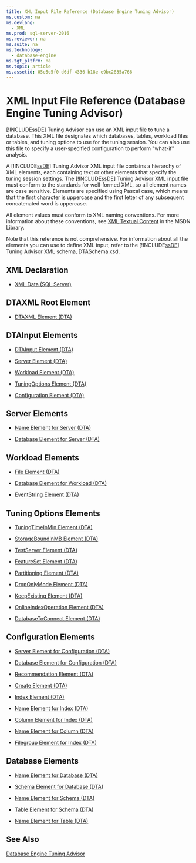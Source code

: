 ```yaml
---
title: XML Input File Reference (Database Engine Tuning Advisor)
ms.custom: na
ms.devlang: 
  - XML
ms.prod: sql-server-2016
ms.reviewer: na
ms.suite: na
ms.technology: 
  - database-engine
ms.tgt_pltfrm: na
ms.topic: article
ms.assetid: 05e5e5f0-d6df-4336-b18e-e9bc2835a766
---
```

# XML Input File Reference (Database Engine Tuning Advisor)
  [!INCLUDE[ssDE](../../Token\Other/ssDE_md.md)] Tuning Advisor can use an XML input file to tune a database. This XML file designates which databases, tables, workload files or tables, and tuning options to use for the tuning session. You can also use this file to specify a user\-specified configuration to perform "what\-if" analysis.  
  
 A [!INCLUDE[ssDE](../../Token\Other/ssDE_md.md)] Tuning Advisor XML input file contains a hierarchy of XML elements, each containing text or other elements that specify the tuning session settings. The [!INCLUDE[ssDE](../../Token\Other/ssDE_md.md)] Tuning Advisor XML input file must conform to the standards for well\-formed XML, so all element names are case sensitive. Elements are specified using Pascal case, which means that the first character is uppercase and the first letter of any subsequent concatenated word is uppercase.  
  
 All element values must conform to XML naming conventions. For more information about these conventions, see [XML Textual Content](http://go.microsoft.com/fwlink/?LinkId=7614) in the MSDN Library.  
  
 Note that this reference is not comprehensive. For information about all the elements you can use to define XML input, refer to the [!INCLUDE[ssDE](../../Token\Other/ssDE_md.md)] Tuning Advisor XML schema, DTASchema.xsd.  
  
## XML Declaration  
  
-   [XML Data &#40;SQL Server&#41;](../Topic/XML%20Data%20\(SQL%20Server\).md)  
  
## DTAXML Root Element  
  
-   [DTAXML Element &#40;DTA&#41;](../Topic/DTAXML%20Element%20\(DTA\).md)  
  
## DTAInput Elements  
  
-   [DTAInput Element &#40;DTA&#41;](../Topic/DTAInput%20Element%20\(DTA\).md)  
  
-   [Server Element &#40;DTA&#41;](../Topic/Server%20Element%20\(DTA\).md)  
  
-   [Workload Element &#40;DTA&#41;](../Topic/Workload%20Element%20\(DTA\).md)  
  
-   [TuningOptions Element &#40;DTA&#41;](../Topic/TuningOptions%20Element%20\(DTA\).md)  
  
-   [Configuration Element &#40;DTA&#41;](../Topic/Configuration%20Element%20\(DTA\).md)  
  
## Server Elements  
  
-   [Name Element for Server &#40;DTA&#41;](../Topic/Name%20Element%20for%20Server%20\(DTA\).md)  
  
-   [Database Element for Server &#40;DTA&#41;](../Topic/Database%20Element%20for%20Server%20\(DTA\).md)  
  
## Workload Elements  
  
-   [File Element &#40;DTA&#41;](../Topic/File%20Element%20\(DTA\).md)  
  
-   [Database Element for Workload &#40;DTA&#41;](../Topic/Database%20Element%20for%20Workload%20\(DTA\).md)  
  
-   [EventString Element &#40;DTA&#41;](../Topic/EventString%20Element%20\(DTA\).md)  
  
## Tuning Options Elements  
  
-   [TuningTimeInMin Element &#40;DTA&#41;](../Topic/TuningTimeInMin%20Element%20\(DTA\).md)  
  
-   [StorageBoundInMB Element &#40;DTA&#41;](../Topic/StorageBoundInMB%20Element%20\(DTA\).md)  
  
-   [TestServer Element &#40;DTA&#41;](../Topic/TestServer%20Element%20\(DTA\).md)  
  
-   [FeatureSet Element &#40;DTA&#41;](../Topic/FeatureSet%20Element%20\(DTA\).md)  
  
-   [Partitioning Element &#40;DTA&#41;](../Topic/Partitioning%20Element%20\(DTA\).md)  
  
-   [DropOnlyMode Element &#40;DTA&#41;](../Topic/DropOnlyMode%20Element%20\(DTA\).md)  
  
-   [KeepExisting Element &#40;DTA&#41;](../Topic/KeepExisting%20Element%20\(DTA\).md)  
  
-   [OnlineIndexOperation Element &#40;DTA&#41;](../Topic/OnlineIndexOperation%20Element%20\(DTA\).md)  
  
-   [DatabaseToConnect Element &#40;DTA&#41;](../Topic/DatabaseToConnect%20Element%20\(DTA\).md)  
  
## Configuration Elements  
  
-   [Server Element for Configuration &#40;DTA&#41;](../Topic/Server%20Element%20for%20Configuration%20\(DTA\).md)  
  
-   [Database Element for Configuration &#40;DTA&#41;](../Topic/Database%20Element%20for%20Configuration%20\(DTA\).md)  
  
-   [Recommendation Element &#40;DTA&#41;](../Topic/Recommendation%20Element%20\(DTA\).md)  
  
-   [Create Element &#40;DTA&#41;](../Topic/Create%20Element%20\(DTA\).md)  
  
-   [Index Element &#40;DTA&#41;](../Topic/Index%20Element%20\(DTA\).md)  
  
-   [Name Element for Index &#40;DTA&#41;](../Topic/Name%20Element%20for%20Index%20\(DTA\).md)  
  
-   [Column Element for Index &#40;DTA&#41;](../Topic/Column%20Element%20for%20Index%20\(DTA\).md)  
  
-   [Name Element for Column &#40;DTA&#41;](../Topic/Name%20Element%20for%20Column%20\(DTA\).md)  
  
-   [Filegroup Element for Index &#40;DTA&#41;](../Topic/Filegroup%20Element%20for%20Index%20\(DTA\).md)  
  
## Database Elements  
  
-   [Name Element for Database &#40;DTA&#41;](../Topic/Name%20Element%20for%20Database%20\(DTA\).md)  
  
-   [Schema Element for Database &#40;DTA&#41;](../Topic/Schema%20Element%20for%20Database%20\(DTA\).md)  
  
-   [Name Element for Schema &#40;DTA&#41;](../Topic/Name%20Element%20for%20Schema%20\(DTA\).md)  
  
-   [Table Element for Schema &#40;DTA&#41;](../Topic/Table%20Element%20for%20Schema%20\(DTA\).md)  
  
-   [Name Element for Table &#40;DTA&#41;](../Topic/Name%20Element%20for%20Table%20\(DTA\).md)  
  
## See Also  
 [Database Engine Tuning Advisor](../../Topics\TopicNameNotContainA/Database-Engine-Tuning-Advisor.md)  
  
  